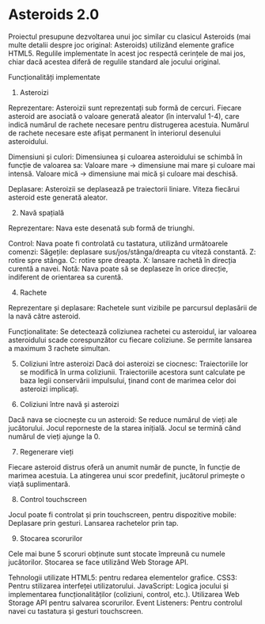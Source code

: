 # Asteroids 2.0
Proiectul presupune dezvoltarea unui joc similar cu clasicul Asteroids (mai multe detalii despre joc original: Asteroids) utilizând elemente grafice HTML5. Regulile implementate în acest joc respectă cerințele de mai jos, chiar dacă acestea diferă de regulile standard ale jocului original.

Funcționalități implementate

1. Asteroizi

Reprezentare:
Asteroizii sunt reprezentați sub formă de cercuri.
Fiecare asteroid are asociată o valoare generată aleator (în intervalul 1-4), care indică numărul de rachete necesare pentru distrugerea acestuia.
Numărul de rachete necesare este afișat permanent în interiorul desenului asteroidului.

Dimensiuni și culori:
Dimensiunea și culoarea asteroidului se schimbă în funcție de valoarea sa:
Valoare mare → dimensiune mai mare și culoare mai intensă.
Valoare mică → dimensiune mai mică și culoare mai deschisă.

Deplasare:
Asteroizii se deplasează pe traiectorii liniare.
Viteza fiecărui asteroid este generată aleator.

2. Navă spațială

Reprezentare:
Nava este desenată sub formă de triunghi.

Control:
Nava poate fi controlată cu tastatura, utilizând următoarele comenzi:
Săgețile: deplasare sus/jos/stânga/dreapta cu viteză constantă.
Z: rotire spre stânga.
C: rotire spre dreapta.
X: lansare rachetă în direcția curentă a navei.
Notă: Nava poate să se deplaseze în orice direcție, indiferent de orientarea sa curentă.

4. Rachete

Reprezentare și deplasare:
Rachetele sunt vizibile pe parcursul deplasării de la navă către asteroid.

Funcționalitate:
Se detectează coliziunea rachetei cu asteroidul, iar valoarea asteroidului scade corespunzător cu fiecare coliziune.
Se permite lansarea a maximum 3 rachete simultan.

5. Coliziuni între asteroizi
Dacă doi asteroizi se ciocnesc:
Traiectoriile lor se modifică în urma coliziunii. Traiectoriile acestora sunt calculate pe baza legii conservării impulsului, ținand cont de marimea celor doi asteroizi implicați.

6. Coliziuni între navă și asteroizi

Dacă nava se ciocnește cu un asteroid:
Se reduce numărul de vieți ale jucătorului.
Jocul reporneste de la starea inițială.
Jocul se termină când numărul de vieți ajunge la 0.

7. Regenerare vieți

Fiecare asteroid distrus oferă un anumit număr de puncte, în funcție de marimea acestuia.
La atingerea unui scor predefinit, jucătorul primește o viață suplimentară.

8. Control touchscreen

Jocul poate fi controlat și prin touchscreen, pentru dispozitive mobile:
Deplasare prin gesturi.
Lansarea rachetelor prin tap.

9. Stocarea scorurilor
   
Cele mai bune 5 scoruri obținute sunt stocate împreună cu numele jucătorilor.
Stocarea se face utilizând Web Storage API.

Tehnologii utilizate
HTML5:
<canvas> pentru redarea elementelor grafice.
CSS3:
Pentru stilizarea interfeței utilizatorului.
JavaScript:
Logica jocului și implementarea funcționalităților (coliziuni, control, etc.).
Utilizarea Web Storage API pentru salvarea scorurilor.
Event Listeners:
Pentru controlul navei cu tastatura și gesturi touchscreen.
